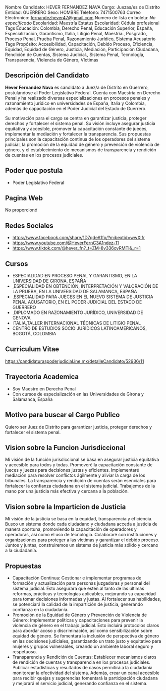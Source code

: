 Nombre Candidato: HEVER FERNANDEZ NAVA
Cargo: Juezas/es de Distrito
Entidad: GUERRERO
Sexo: HOMBRE
Telefono: 7471500763
Correo Electronico: fernandezhever47@gmail.com
Numero de lista en boleta: *No especificado*
Escolaridad: Maestría
Estatus Escolaridad: Cédula profesional
Tags Educación: Colombia, Derecho Penal, Educación Superior, España, Especialización, Garantismo, Italia, Litigio Penal, Maestría., Posgrado, Proceso Penal, Prueba Penal, Razonamiento Jurídico, Sistema Acusatorio
Tags Propósito: Accesibilidad, Capacitación, Debido Proceso, Eficiencia, Equidad, Equidad de Género, Justicia, Mediación, Participación Ciudadana, Rendición de Cuentas, Sistema Judicial., Sistema Penal, Tecnología, Transparencia, Violencia de Género, Víctimas


## Descripción del Candidato 

**Hever Fernandez Nava** es candidato a Juez/a de Distrito en Guerrero, postulándose al Poder Legislativo Federal. Cuenta con Maestría en Derecho Penal y ha realizado diversas especializaciones en procesos penales y razonamiento jurídico en universidades de España, Italia y Colombia, además de capacitación en el Poder Judicial del Estado de Guerrero. 

Su motivación para el cargo se centra en garantizar justicia, proteger derechos y fortalecer el sistema penal.  Su visión incluye asegurar justicia equitativa y accesible, promover la capacitación constante de jueces, implementar la mediación y fortalecer la transparencia. Sus propuestas principales son la capacitación continua de los operadores del sistema judicial, la promoción de la equidad de género y prevención de violencia de género, y el establecimiento de mecanismos de transparencia y rendición de cuentas en los procesos judiciales.


## Poder que postula

- Poder Legislativo Federal


## Pagina Web

No proporcionó


## Redes Sociales

- https://www.facebook.com/share/1D7qdeA1fo/?mibextid=wwXIfr
- https://www.youtube.com/@HeverFernC3A1ndez-11
- https://www.tiktok.com/@hever_fn?_t=ZM-8v336ovRMTl&_r=1


## Cursos

- ESPECIALIDAD EN PROCESO PENAL Y GARANTISMO, EN LA UNIVERSIDAD DE GIRONA, ESPAÑA
- ,ESPECIALIDAD EN OBTENCIÓN, INTERPRETACIÓN Y VALORACIÓN DE LA PRUEBA, EN LA UNIVERSIDAD DE SALAMANCA, ESPAÑA
- ,ESPECIALIDAD PARA JUECES EN EL NUEVO SISTEMA DE JUSTICIA PENAL ACUSATORIO, EN EL PODER JUDICIAL DEL ESTADO DE GUERRERO
- ,DIPLOMADO EN RAZONAMIENTO JURÍDICO, UNIVERSIDAD DE GENOVA
- ITALIA,TALLER INTERNACIONAL TÉCNICAS DE LITIGIO PENAL
- CENTRO DE ESTUDIOS SOCIO JURÍDICOS LATINOAMERICANOS, BOGOTÁ, COLOMBIA


## Curriculum Vitae

https://candidaturaspoderjudicial.ine.mx/detalleCandidato/52936/11


## Trayectoria Academica

- Soy Maestro en Derecho Penal
- Con cursos de especialización en las Universidades de Girona y Salamanca, España


## Motivo para buscar el Cargo Publico

Quiero ser Juez de Distrito para garantizar justicia, proteger derechos y fortalecer el sistema penal.


## Vision sobre la Funcion Jurisdiccional

Mi visión de la función jurisdiccional se basa en asegurar justicia equitativa y accesible para todos y todas. Promoveré la capacitación constante de jueces y juezas para decisiones justas y eficientes. Implementaré mediación para resolver conflictos ágilmente y aliviar la carga de los tribunales. La transparencia y rendición de cuentas serán esenciales para fortalecer la confianza ciudadana en el sistema judicial. Trabajemos de la mano por una justicia más efectiva y cercana a la población.


## Vision sobre la Imparticion de Justicia

Mi visión de la justicia se basa en la equidad, transparencia y eficiencia. Busco un sistema donde cada ciudadano y ciudadana acceda a justicia de manera oportuna, promoviendo la capacitación de operadores y operadoras, así como el uso de tecnología. Colaboraré con instituciones y organizaciones para proteger a las víctimas y garantizar el debido proceso. Juntos y juntas, construiremos un sistema de justicia más sólido y cercano a la ciudadanía.


## Propuestas

- Capacitación Continua: Gestionar e implementar programas de formación y actualización para personas juzgadoras y personal del sistema judicial. Esto asegurará que estén al tanto de las últimas reformas, prácticas y tecnologías aplicables, mejorando su capacidad para tomar decisiones informadas y justas. Al fortalecer sus habilidades, se potenciará la calidad de la impartición de justicia, generando confianza en la ciudadanía.
- Promoción de la Equidad de Género y Prevención de Violencia de Género: Implementar políticas y capacitaciones para prevenir la violencia de género en el trabajo judicial. Esto incluirá protocolos claros para abordar acoso y discriminación, así como sensibilización sobre equidad de género. Se fomentará la inclusión de perspectiva de género en las decisiones judiciales, garantizando un trato justo y equitativo para mujeres y grupos vulnerables, creando un ambiente laboral seguro y respetuoso.
- Transparencia y Rendición de Cuentas: Establecer mecanismos claros de rendición de cuentas y transparencia en los procesos judiciales. Publicar estadísticas y resultados de casos permitirá a la ciudadanía monitorear la efectividad del sistema. Además, crear un canal accesible para recibir quejas y sugerencias fomentará la participación ciudadana y mejorará el servicio judicial, generando confianza en el sistema.

